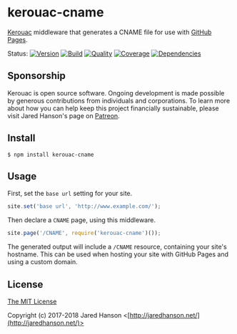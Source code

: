 # kerouac-cname

[Kerouac](https://github.com/jaredhanson/kerouac) middleware that generates
a CNAME file for use with [GitHub Pages](https://pages.github.com/).

Status:
[![Version](https://img.shields.io/npm/v/kerouac-cname.svg?label=version)](https://www.npmjs.com/package/kerouac-cname)
[![Build](https://img.shields.io/travis/jaredhanson/kerouac-cname.svg)](https://travis-ci.org/jaredhanson/kerouac-cname)
[![Quality](https://img.shields.io/codeclimate/github/jaredhanson/kerouac-cname.svg?label=quality)](https://codeclimate.com/github/jaredhanson/kerouac-cname)
[![Coverage](https://img.shields.io/coveralls/jaredhanson/kerouac-cname.svg)](https://coveralls.io/r/jaredhanson/kerouac-cname)
[![Dependencies](https://img.shields.io/david/jaredhanson/kerouac-cname.svg)](https://david-dm.org/jaredhanson/kerouac-cname)

## Sponsorship

Kerouac is open source software.  Ongoing development is made possible by
generous contributions from individuals and corporations.  To learn more about
how you can help keep this project financially sustainable, please visit Jared
Hanson's page on [Patreon](https://www.patreon.com/jaredhanson).

## Install

    $ npm install kerouac-cname
    
## Usage

First, set the `base url` setting for your site.

```js
site.set('base url', 'http://www.example.com/');
```

Then declare a `CNAME` page, using this middleware.

```js
site.page('/CNAME', require('kerouac-cname')());
```

The generated output will include a `/CNAME` resource, containing your site's
hostname.  This can be used when hosting your site with GitHub Pages and using
a custom domain.

## License

[The MIT License](http://opensource.org/licenses/MIT)

Copyright (c) 2017-2018 Jared Hanson <[http://jaredhanson.net/](http://jaredhanson.net/)>
